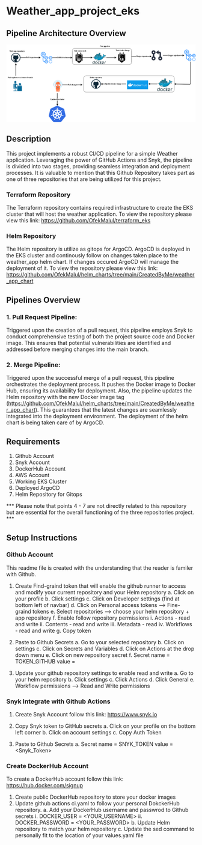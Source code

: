 # Weather_app_project_eks

## Pipeline Architecture Overview
![CI-CD pipeline](CI_CD_Pipeline.png)

## Description
This project implements a robust CI/CD pipeline for a simple Weather application. Leveraging the power of GitHub Actions and Snyk, the pipeline is divided into two stages, providing seamless integration and deployment processes. It is valuable to mention that this Github Repository takes part as one of three repositories that are being utilized for this project.

### Terraform Repository
The Terraform repository contains required infrastructure to create the EKS cluster that will host the weather application. 
To view the repository please view this link: https://github.com/OfekMalul/terraform_eks 

### Helm Repository
The Helm repository is utilize as gitops for ArgoCD. ArgoCD is deployed in the EKS cluster and continously follow on changes taken place to the weather_app helm chart. If changes occured ArgoCD will manage the deployment of it. 
To view the repository please view this link: https://github.com/OfekMalul/helm_charts/tree/main/CreatedByMe/weather_app_chart

## Pipelines Overview
### 1. Pull Request Pipeline:
Triggered upon the creation of a pull request, this pipeline employs Snyk to conduct comprehensive testing of both the project source code and Docker image. This ensures that potential vulnerabilities are identified and addressed before merging changes into the main branch.

### 2. Merge Pipeline:
Triggered upon the successful merge of a pull request, this pipeline orchestrates the deployment process. It pushes the Docker image to Docker Hub, ensuring its availability for deployment. Also, the pipeline updates the Helm repository with the new Docker image tag (https://github.com/OfekMalul/helm_charts/tree/main/CreatedByMe/weather_app_chart). This guarantees that the latest changes are seamlessly integrated into the deployment environment. The deployment of the helm chart is being taken care of by ArgoCD.

## Requirements
1. Github Account
2. Snyk Account
3. DockerHub Account
4. AWS Account
5. Working EKS Cluster
6. Deployed ArgoCD
7. Helm Repository for Gitops

*** Please note that points 4 - 7 are not directly related to this repository but are essential for the overall functioning of the three repositories project. ***

## Setup Instructions

### Github Account
This readme file is created with the understanding that the reader is familer with Github.

1. Create Find-graind token that will enable the github runner to access and modify your current repository and your Helm repository
    a. Click on your profile
    b. Click settings
    c. Click on Developer settings (find at bottom left of navbar)
    d. Click on Personal access tokens --> Fine-graind tokens
    e. Select repositories --> choose your helm repository + app repository
    f. Enable follow repository permissions
        i. Actions - read and write
        ii. Contents - read and write
        iii. Metadata - read
        iv. Workflows - read and write
    g. Copy token

2. Paste to Github Secrets
    a. Go to your selected repository
    b. Click on settings
    c. Click on Secrets and Variables
    d. Click on Actions at the drop down menu
    e. Click on new repository secret
    f. Secret name = TOKEN_GITHUB value = <fine-graind-token>

3. Update your github repository settings to enable read and write
    a. Go to your helm repository
    b. Click settings
    c. Click Actions
    d. Click General
    e. Workflow permissions --> Read and Write permissions

### Snyk Integrate with Github Actions
1. Create Snyk Account follow this link: 
https://www.snyk.io

2. Copy Snyk token to GitHub secrets
    a. Click on your profile on the bottom left corner
    b. Click on account settings
    c. Copy Auth Token

3. Paste to Github Secrets
    a. Secret name = SNYK_TOKEN value = <Snyk_Token>

### Create DockerHub Account
To create a DockerHub account follow this link: 
https://hub.docker.com/signup


1. Create public DockerHub repository to store your docker images
2. Update github actions ci.yaml to follow your personal DokckerHub repository.
    a. Add your DockerHub username and passwrod to Github secrets
        i. DOCKER_USER = <YOUR_USERNAME>
        ii. DOCKER_PASSWORD = <YOUR_PASSWORD>
    b. Update Helm repository to match your helm repository
    c. Update the sed command to personally fit to the location of your values.yaml file
 
